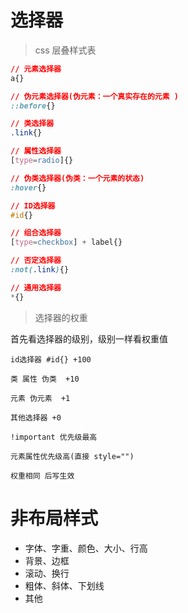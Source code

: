 # 选择器

> css 层叠样式表


```css
// 元素选择器
a{}

// 伪元素选择器(伪元素：一个真实存在的元素 )
::before{}

// 类选择器
.link{}

// 属性选择器
[type=radio]{}

// 伪类选择器(伪类：一个元素的状态)
:hover{}

// ID选择器
#id{}

// 组合选择器
[type=checkbox] + label{}

// 否定选择器
:not(.link){}

// 通用选择器
*{}

```


> 选择器的权重

首先看选择器的级别，级别一样看权重值

```
id选择器 #id{} +100

类 属性 伪类  +10

元素 伪元素  +1

其他选择器 +0

!important 优先级最高

元素属性优先级高(直接 style="")

权重相同 后写生效 
```

# 非布局样式

- 字体、字重、颜色、大小、行高
- 背景、边框
- 滚动、换行
- 粗体、斜体、下划线
- 其他 